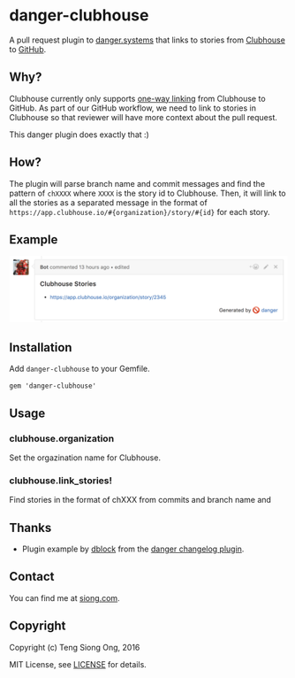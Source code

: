 # danger-clubhouse

A pull request plugin to [danger.systems](http://danger.systems) that
links to stories from [Clubhouse](https://app.clubhouse.io) to
[GitHub](https://github.com/).

## Why?

Clubhouse currently only supports [one-way linking](https://help.clubhouse.io/hc/en-us/articles/207540323-Using-The-Clubhouse-GitHub-Integration) from Clubhouse to
GitHub. As part of our GitHub workflow, we need to link to stories in
Clubhouse so that reviewer will have more context about the pull request.

This danger plugin does exactly that :)

## How?

The plugin will parse branch name and commit messages and find the pattern
of `chXXXX` where `XXXX` is the story id to Clubhouse. Then, it will
link to all the stories as a separated message in the format of
`https://app.clubhouse.io/#{organization}/story/#{id}` for each story.

## Example

![Screen Shot](/pictures/screenshot.png?raw=true)

## Installation

Add `danger-clubhouse` to your Gemfile.

```
gem 'danger-clubhouse'
```

## Usage

### clubhouse.organization

Set the orgazination name for Clubhouse.

### clubhouse.link_stories!

Find stories in the format of chXXX from commits and branch name and

## Thanks

* Plugin example by [dblock](https://github.com/dblock) from the [danger
  changelog plugin](https://github.com/dblock/danger-changelog).

## Contact

You can find me at [siong.com](https://siong.com).

## Copyright

Copyright (c) Teng Siong Ong, 2016

MIT License, see [LICENSE](LICENSE.txt) for details.

